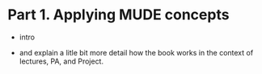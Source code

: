 # Part 1. Applying MUDE concepts
- intro 

- and explain a litle bit more detail how the book works in the context of lectures, PA, and Project.